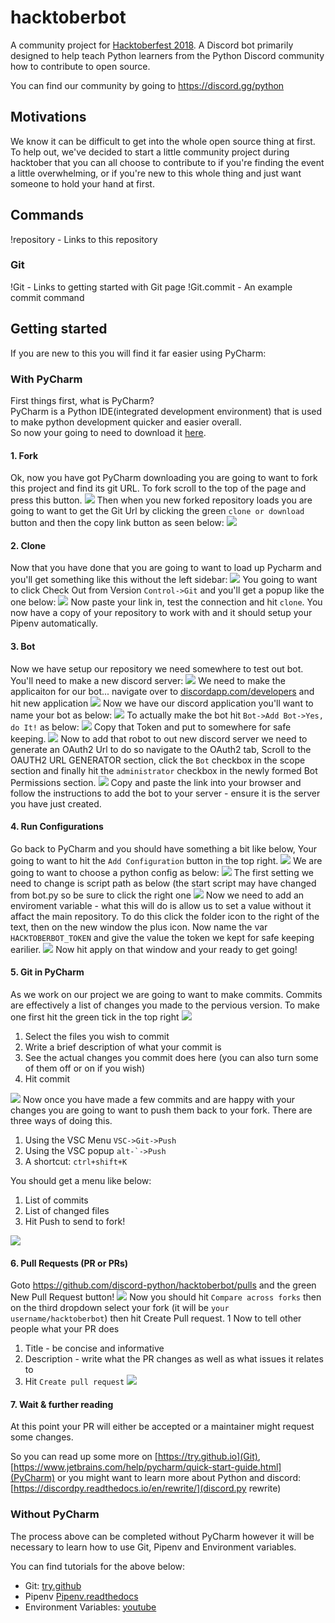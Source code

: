 # hacktoberbot
A community project for [Hacktoberfest 2018](https://hacktoberfest.digitalocean.com). A Discord bot primarily designed to help teach Python learners from the Python Discord community how to contribute to open source.

You can find our community by going to https://discord.gg/python

## Motivations
We know it can be difficult to get into the whole open source thing at first. To help out, we've decided to start a little community project during hacktober that you can all choose to contribute to if you're finding the event a little overwhelming, or if you're new to this whole thing and just want someone to hold your hand at first.

## Commands

!repository - Links to this repository

### Git
!Git - Links to getting started with Git page
!Git.commit - An example commit command

## Getting started

If you are new to this you will find it far easier using PyCharm:

### With PyCharm

First things first, what is PyCharm?  
PyCharm is a Python IDE(integrated development environment) that is used to make python development quicker and easier overall.  
So now your going to need to download it [here](https://www.jetbrains.com/pycharm/).

#### 1. Fork
Ok, now you have got PyCharm downloading you are going to want to fork this project and find its git URL. To fork scroll to the top of the page and press this button.
![](https://i.imgur.com/Saf9pgJ.png)
Then when you new forked repository loads you are going to want to get the Git Url by clicking the green `clone or download` button and then the copy link button as seen below:
![](https://i.imgur.com/o6kuQcZ.png)
#### 2. Clone
Now that you have done that you are going to want to load up Pycharm and you'll get something like this without the left sidebar:
![](https://i.imgur.com/xiGERvR.png)
You going to want to click Check Out from Version `Control->Git` and you'll get a popup like the one below:
![](https://i.imgur.com/d4U6Iw7.png)
Now paste your link in, test the connection and hit `clone`. You now have a copy of your repository to work with and it should setup your Pipenv automatically.
#### 3. Bot
Now we have setup our repository we need somewhere to test out bot.
You'll need to make a new discord server:
![](https://i.imgur.com/49gBlQI.png)
We need to make the applicaiton for our bot... navigate over to [discordapp.com/developers](https://discordapp.com/developers) and hit new application
![](https://i.imgur.com/UIeGPju.png)
Now we have our discord application you'll want to name your bot as below:
![](https://i.imgur.com/odTWSMV.png)
To actually make the bot hit `Bot->Add Bot->Yes, do It!` as below:
![](https://i.imgur.com/frAUbTZ.png)
Copy that Token and put to somewhere for safe keeping.
![](https://i.imgur.com/oEpIqND.png)
Now to add that robot to out new discord server we need to generate an OAuth2 Url to do so navigate to the OAuth2 tab, Scroll to the OAUTH2 URL GENERATOR section, click the `Bot` checkbox in the scope section and finally hit the `administrator` checkbox in the newly formed Bot Permissions section.
![](https://i.imgur.com/I2XzYPj.png)
Copy and paste the link into your browser and follow the instructions to add the bot to your server - ensure it is the server you have just created.
#### 4. Run Configurations
Go back to PyCharm and you should have something a bit like below, Your going to want to hit the `Add Configuration` button in the top right.
![](https://i.imgur.com/nLpDfQO.png)
We are going to want to choose a python config as below:
![](https://i.imgur.com/9FgCuP1.png)
The first setting we need to change is script path as below (the start script may have changed from bot.py so be sure to click the right one
![](https://i.imgur.com/napKLar.png)
Now we need to add an enviroment variable - what this will do is allow us to set a value without it affact the main repository.
To do this click the folder icon to the right of the text, then on the new window the plus icon. Now name the var `HACKTOBERBOT_TOKEN` and give the value the token we kept for safe keeping earilier.
![](https://i.imgur.com/nZFWNaQ.png)
Now hit apply on that window and your ready to get going!
#### 5. Git in PyCharm
As we work on our project we are going to want to make commits. Commits are effectively a list of changes you made to the pervious version. To make one first hit the green tick in the top right
![](https://i.imgur.com/BCiisvN.png)
1. Select the files you wish to commit
2. Write a brief description of what your commit is
3. See the actual changes you commit does here (you can also turn some of them off or on if you wish)
4. Hit commit

![](https://i.imgur.com/xA5ga4C.png)
Now once you have made a few commits and are happy with your changes you are going to want to push them back to your fork.
There are three ways of doing this.
1. Using the VSC Menu `VSC->Git->Push`
2. Using the VSC popup <code>alt-\`->Push</code>
3. A shortcut: `ctrl+shift+K`

You should get a menu like below:
1. List of commits
2. List of changed files
3. Hit Push to send to fork!

![](https://i.imgur.com/xA5ga4C.png)
#### 6. Pull Requests (PR or PRs)
Goto https://github.com/discord-python/hacktoberbot/pulls and the green New Pull Request button!
![](https://i.imgur.com/fB4a2wQ.png)
Now you should hit `Compare across forks` then on the third dropdown select your fork (it will be `your username/hacktoberbot`) then hit Create Pull request.
1[](https://i.imgur.com/N2X9A9v.png)
Now to tell other people what your PR does
1. Title - be concise and informative
2. Description - write what the PR changes as well as what issues it relates to
3. Hit `Create pull request`
![](https://i.imgur.com/OjKYdsL.png)

#### 7. Wait & further reading
At this point your PR will either be accepted or a maintainer might request some changes.

So you can read up some more on [https://try.github.io](Git), [https://www.jetbrains.com/help/pycharm/quick-start-guide.html](PyCharm) or you might want to learn more about Python and discord: [https://discordpy.readthedocs.io/en/rewrite/](discord.py rewrite)


### Without PyCharm
The process above can be completed without PyCharm however it will be necessary to learn how to use Git, Pipenv and Environment variables.

You can find tutorials for the above below:
- Git: [try.github](http://try.github.io/)
- Pipenv [Pipenv.readthedocs](https://pipenv.readthedocs.io)
- Environment Variables: [youtube](https://youtu.be/bEroNNzqlF4?t=27)
